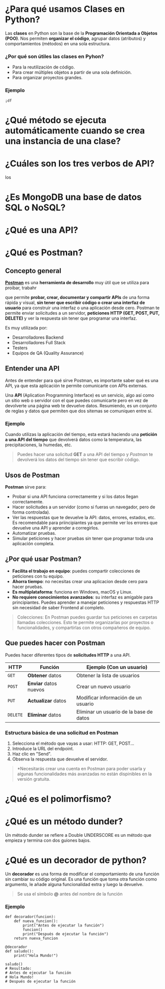 # ¿Para qué usamos Clases en Python?

Las **clases** en Python son la base de la **Programación Orientada a Objetos (POO)**. Nos permiten **organizar el código**, agrupar datos (atributos) y comportamientos (métodos) en una sola estructura.

### ¿Por qué son útiles las clases en Pyhon?
- Para la reutilización de código.
- Para crear múltiples objetos a partir de una sola definición.
- Para organizar proyectos grandes.

### **Ejemplo**

```
¡df
```



# ¿Qué método se ejecuta automáticamente cuando se crea una instancia de una clase?

# ¿Cuáles son los tres verbos de API?
los

# ¿Es MongoDB una base de datos SQL o NoSQL?

# ¿Qué es una API?

# ¿Qué es Postman?
## Concepto general

[**Postman**](https://www.postman.com/) es una **herramienta de desarrollo** muy útil que se utiliza para proibar, trabahr

que permite **probar, crear, documentar y compartir APIs** de una forma rápida y visual, **sin tener que escribir código o crear una interfaz de usuario** para construir una interfaz o una aplicación desde cero.
Postman te permite enviar solicitudes a un servidor, **peticiones HTTP (GET, POST, PUT, DELETE)** y ver la respuesta sin tener que programar una interfaz. 


Es muy utilizada por:
- Desarrolladores Backend
- Desarrolladores Full Stack
- Testers
- Equipos de QA (Quality Assurance)

## Entender una API

Antes de entender para qué sirve Postman, es importante saber qué es una API, ya que esta aplicación te permite comunicarte con APIs externas.

Una **API** (Aplication Programming Interface) es un servicio, algo así como un sitio web o servidor con el que puedes comunicarte pero en vez de devolverte una página web te devuelve datos. Resumiendo, es un conjunto de reglas y datos que permiten que dos sitemas se comuniquen entre sí.

### **Ejemplo**
Cuando utilizas la aplicación del tiempo, esta estará haciendo una **petición a una API del tiempo** que devolverá datos como la temperatura, las precipitaciones, la humedas, etc.

> Puedes hacer una solicitud **GET** a una API del tiempo y *Postman* te devolverá los datos del tiempo sin tener que escribir código.

## Usos de Postman
**Postman** sirve para:
- Probar si una API funciona correctamente y si los datos llegan correctamente.
- Hacer solicitudes a un servidor (como si fueras un navegador, pero de forma controlada).
- Ver las respuestas que te devuelve la API: datos, errores, estados, etc. Es recomendable para priincipiantes ya que permite ver los errores que devuelve una API y aprender a corregirlos.
- Automatizar pruebas.
- Simular peticiones y hacer pruebas sin tener que programar toda una aplicación completa.


## ¿Por qué usar Postman?
- **Facilita el trabajo en equipo**: puedes compartir colecciones de peticiones con tu equipo.
- **Ahorra tiempo**: no necesitas crear una aplicacion desde cero para hacer pruebas.
- **Es multiplataforma**: funciona en Windows, macOS y Linux.
- **No requiere conocimientos avanzados**: su interfaz es amigable para principiantes. Puedes aprender a manejar peticiones y respuestas HTTP sin necesidad de saber Frontend al completo.

> Colecciones: En Postman puedes guardar tus peticiones en carpetas llamadas colecciones. Esto te permite organizarlas por proyectos o funcionalidades, y compartirlas con otros compañeros de equipo.

## Que puedes hacer con Postman

Puedes hacer diferentes tipos de **solicitudes HTTP** a una API.

| HTTP | Función               | Ejemplo (Con un usuario)                                     |
|------------|--------------------------------|----------------------------------------------|
| `GET`      | **Obtener** datos                  | Obtener la lista de usuarios                 |
| `POST`     | **Enviar** datos nuevos            | Crear un nuevo usuario                       |
| `PUT`      | **Actualizar** datos     | Modificar información de un usuario          |
| `DELETE`   | **Eliminar** datos                 | Eliminar un usuario de la base de datos      |

### Estructura básica de una solicitud en Postman
1. Selecciona el método que vayas a usar: HTTP: GET, POST...
2. Introduce la URL del endpoint.
3. Haz clic en "Send".
4. Observa la respuesta que devuelve el servidor.

 
> *Necesitarás crear una cuenta en Postman para poder usarla y algunas funcionalidades más avanzadas no están dispinibles en la versión gratuita.



# ¿Qué es el polimorfismo?

# ¿Qué es un método dunder?
Un método dunder se refiere a Double UNDERSCORE es un método que empieza y termina con dos guiones bajos.

# ¿Qué es un decorador de python?
Un **decorador** es una forma de modificar el comportamiento de una función sin cambiar su código original. Es una función que toma otra función como argumento, le añade alguna funcionalidad extra y luego la devuelve. 
> Se usa el símbolo **@** antes del nombre de la función


### **Ejemplo** 
````
def decorador(funcion):
    def nueva_funcion():
        print("Antes de ejecutar la función")
        funcion()
        print("Después de ejecutar la función")
    return nueva_funcion

@decorador
def saludo():
    print("Hola Mundo!")

saludo()
# Resultado:
# Antes de ejecutar la función
# Hola Mundo!
# Después de ejecutar la función
`````

